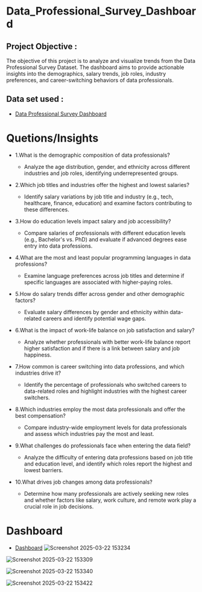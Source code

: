 # Data_Professional_Survey_Dashboard

## Project Objective :
The objective of this project is to analyze and visualize trends from the Data Professional Survey Dataset. The dashboard aims to provide actionable insights into the demographics, salary trends, job roles, industry preferences, and career-switching behaviors of data professionals.
## Data set used :
- <a href="https://github.com/saishankar29/Data_Professional_survey_dashboard/tree/main">Data Professional Survey Dashboard</a>

# Quetions/Insights

- 1.What is the demographic composition of data professionals?
  
  - Analyze the age distribution, gender, and ethnicity across different industries and job roles, identifying underrepresented groups.
  
- 2.Which job titles and industries offer the highest and lowest salaries?
 
  - Identify salary variations by job title and industry (e.g., tech, healthcare, finance, education) and examine factors contributing to these differences.
    
- 3.How do education levels impact salary and job accessibility?
  
  - Compare salaries of professionals with different education levels (e.g., Bachelor's vs. PhD) and evaluate if advanced degrees ease entry into data professions.
    
- 4.What are the most and least popular programming languages in data professions?
  
  - Examine language preferences across job titles and determine if specific languages are associated with higher-paying roles.
    
- 5.How do salary trends differ across gender and other demographic factors?
  
  - Evaluate salary differences by gender and ethnicity within data-related careers and identify potential wage gaps.
    
- 6.What is the impact of work-life balance on job satisfaction and salary?
  
  - Analyze whether professionals with better work-life balance report higher satisfaction and if there is a link between salary and job happiness.
    
- 7.How common is career switching into data professions, and which industries drive it?
  
  - Identify the percentage of professionals who switched careers to data-related roles and highlight industries with the highest career switchers.
    
- 8.Which industries employ the most data professionals and offer the best compensation?
  
  - Compare industry-wide employment levels for data professionals and assess which industries pay the most and least.
    
- 9.What challenges do professionals face when entering the data field?
  
  - Analyze the difficulty of entering data professions based on job title and education level, and identify which roles report the highest and lowest barriers.
    
- 10.What drives job changes among data professionals?
  
  - Determine how many professionals are actively seeking new roles and whether factors like salary, work culture, and remote work play a crucial role in job decisions.
  
# Dashboard
- <a href="https://saishankar29.github.io/Data_Professional_survey_dashboard/">Dashboard</a>
![Screenshot 2025-03-22 153234](https://github.com/user-attachments/assets/61cfd347-d7c5-4d95-a74d-6240ca108827)

![Screenshot 2025-03-22 153309](https://github.com/user-attachments/assets/6534a7a7-4dc3-4809-9a60-ea9b8a73b546)

![Screenshot 2025-03-22 153340](https://github.com/user-attachments/assets/0b616d20-5020-4a0d-9b31-e7ed8ab90ccb)

![Screenshot 2025-03-22 153422](https://github.com/user-attachments/assets/170e8b11-284d-4b82-96e2-d9aa4f1161c5)
